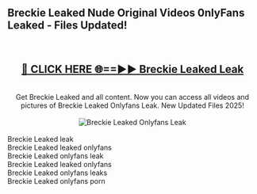 <h2>Breckie Leaked Nude Original Videos 0nlyFans Leaked - Files Updated! </h2>
<br>
<div align="center">
<h2><a href="https://213.232.235.80/live/video.php?q=breckie-leaked" rel="nofollow">🔴 CLICK HERE 🌐==►► Breckie Leaked Leak</a></h2>
<br>
Get Breckie Leaked and all content. Now you can access all videos and pictures of Breckie Leaked Onlyfans Leak. New Updated Files 2025!
<br>
<br>
<a href="https://213.232.235.80/live/video.php?q=breckie-leaked" rel="nofollow" data-target="animated-image.originalLink"><img src="https://i.imgur.com/1EjSzPs.png" alt="Breckie Leaked Onlyfans Leak" style="max-width: 100%; display: inline-block;" data-target="animated-image.originalImage"></a>
</div>
<br>
Breckie Leaked leak<br>
Breckie Leaked leaked onlyfans<br>
Breckie Leaked onlyfans leak<br>
Breckie Leaked leaked onlyfans<br>
Breckie Leaked onlyfans leaks<br>
Breckie Leaked onlyfans porn

